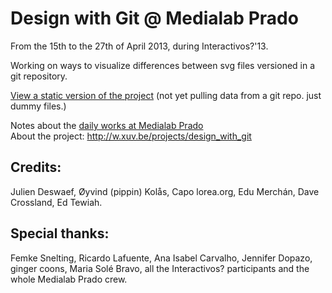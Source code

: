 Design with Git @ Medialab Prado
================================

From the 15th to the 27th of April 2013, during Interactivos?'13.

Working on ways to visualize differences between svg files versioned in a git repository.

[View a static version of the project](http://xuv.github.io/design-with-git/static-svg-diff/) (not yet pulling data from a git repo. just dummy files.)

Notes about the [daily works at Medialab Prado](http://w.xuv.be/projects/design_with_git/medialab_prado_log)  
About the project: http://w.xuv.be/projects/design_with_git 

Credits:
--------
Julien Deswaef, Øyvind (pippin) Kolås, Capo lorea.org, Edu Merchán, Dave Crossland, Ed Tewiah.

Special thanks:
---------------
Femke Snelting, Ricardo Lafuente, Ana Isabel Carvalho, Jennifer Dopazo, ginger coons, Maria Solé Bravo, all the Interactivos? participants and the whole Medialab Prado crew. 
